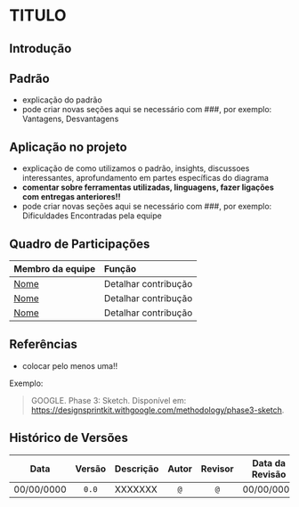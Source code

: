# TITULO

## Introdução

## Padrão

- explicação do padrão
- pode criar novas seções aqui se necessário com ###, por exemplo: Vantagens, Desvantagens

## Aplicação no projeto

- explicação de como utilizamos o padrão, insights, discussoes interessantes, aprofundamento em partes específicas do diagrama
- **comentar sobre ferramentas utilizadas, linguagens, fazer ligações com entregas anteriores!!**
- pode criar novas seções aqui se necessário com ###, por exemplo: Dificuldades Encontradas pela equipe

## Quadro de Participações

| **Membro da equipe** | **Função** |
| :------------- | :--------- |
| [Nome](https://github.com/) | Detalhar contribução |
| [Nome](https://github.com/) | Detalhar contribução |
| [Nome](https://github.com/) | Detalhar contribução |

## Referências

- colocar pelo menos uma!!

Exemplo:

> GOOGLE. Phase 3: Sketch. Disponível em: https://designsprintkit.withgoogle.com/methodology/phase3-sketch.

## Histórico de Versões

| **Data**       | **Versão** | **Descrição**                         | **Autor**                                      | **Revisor**                                      | **Data da Revisão** |
| :--------: | :----: | :-------------------------------- | :----------------------------------------: | :----------------------------------------: | :-------------: |
| 00/00/0000 |  `0.0`   | XXXXXXX | [`@`](https://github.com/) | [`@`](https://github.com/) |   00/00/0000    |
